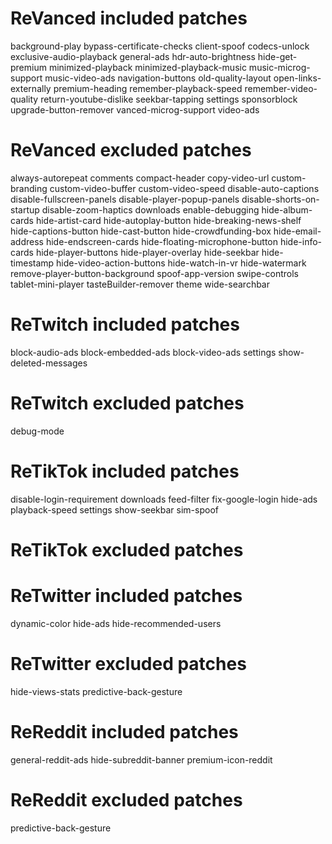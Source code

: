 # ReVanced included patches
background-play
bypass-certificate-checks
client-spoof
codecs-unlock
exclusive-audio-playback
general-ads
hdr-auto-brightness
hide-get-premium
minimized-playback
minimized-playback-music
music-microg-support
music-video-ads
navigation-buttons
old-quality-layout
open-links-externally
premium-heading
remember-playback-speed
remember-video-quality
return-youtube-dislike
seekbar-tapping
settings
sponsorblock
upgrade-button-remover
vanced-microg-support
video-ads
# ReVanced excluded patches
always-autorepeat
comments
compact-header
copy-video-url
custom-branding
custom-video-buffer
custom-video-speed
disable-auto-captions
disable-fullscreen-panels
disable-player-popup-panels
disable-shorts-on-startup
disable-zoom-haptics
downloads
enable-debugging
hide-album-cards
hide-artist-card
hide-autoplay-button
hide-breaking-news-shelf
hide-captions-button
hide-cast-button
hide-crowdfunding-box
hide-email-address
hide-endscreen-cards
hide-floating-microphone-button
hide-info-cards
hide-player-buttons
hide-player-overlay
hide-seekbar
hide-timestamp
hide-video-action-buttons
hide-watch-in-vr
hide-watermark
remove-player-button-background
spoof-app-version
swipe-controls
tablet-mini-player
tasteBuilder-remover
theme
wide-searchbar
# ReTwitch included patches
block-audio-ads
block-embedded-ads
block-video-ads
settings
show-deleted-messages
# ReTwitch excluded patches
debug-mode
# ReTikTok included patches
disable-login-requirement
downloads
feed-filter
fix-google-login
hide-ads
playback-speed
settings
show-seekbar
sim-spoof
# ReTikTok excluded patches

# ReTwitter included patches
dynamic-color
hide-ads
hide-recommended-users
# ReTwitter excluded patches
hide-views-stats
predictive-back-gesture
# ReReddit included patches
general-reddit-ads
hide-subreddit-banner
premium-icon-reddit
# ReReddit excluded patches
predictive-back-gesture
